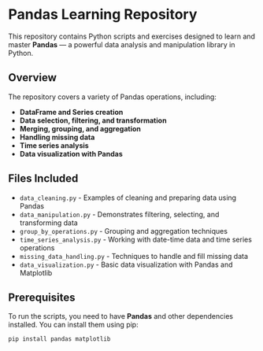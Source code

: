 # Pandas Learning Repository

This repository contains Python scripts and exercises designed to learn and master **Pandas** — a powerful data analysis and manipulation library in Python.

## Overview

The repository covers a variety of Pandas operations, including:

- **DataFrame and Series creation**  
- **Data selection, filtering, and transformation**  
- **Merging, grouping, and aggregation**  
- **Handling missing data**  
- **Time series analysis**  
- **Data visualization with Pandas**

## Files Included

- `data_cleaning.py` - Examples of cleaning and preparing data using Pandas
- `data_manipulation.py` - Demonstrates filtering, selecting, and transforming data
- `group_by_operations.py` - Grouping and aggregation techniques
- `time_series_analysis.py` - Working with date-time data and time series operations
- `missing_data_handling.py` - Techniques to handle and fill missing data
- `data_visualization.py` - Basic data visualization with Pandas and Matplotlib

## Prerequisites

To run the scripts, you need to have **Pandas** and other dependencies installed. You can install them using pip:

```bash
pip install pandas matplotlib
